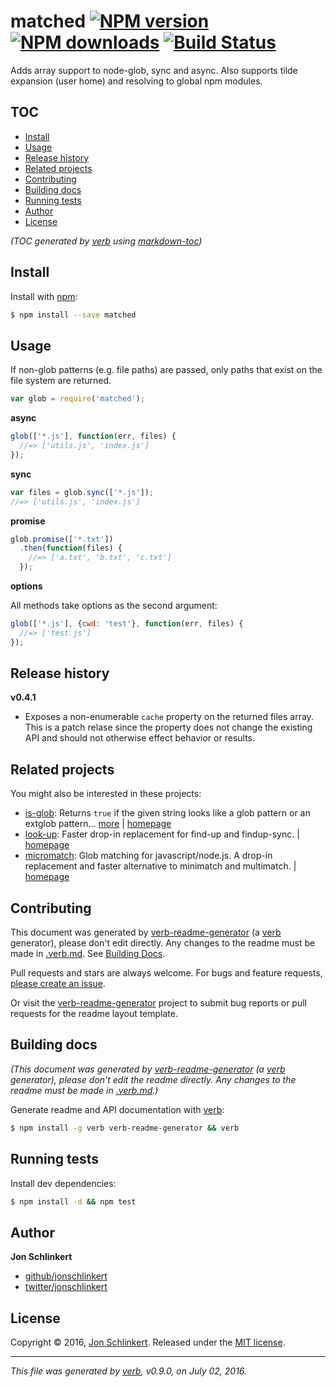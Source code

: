# matched [![NPM version](https://img.shields.io/npm/v/matched.svg?style=flat)](https://www.npmjs.com/package/matched) [![NPM downloads](https://img.shields.io/npm/dm/matched.svg?style=flat)](https://npmjs.org/package/matched) [![Build Status](https://img.shields.io/travis/jonschlinkert/matched.svg?style=flat)](https://travis-ci.org/jonschlinkert/matched)

Adds array support to node-glob, sync and async. Also supports tilde expansion (user home) and resolving to global npm modules.

## TOC

- [Install](#install)
- [Usage](#usage)
- [Release history](#release-history)
- [Related projects](#related-projects)
- [Contributing](#contributing)
- [Building docs](#building-docs)
- [Running tests](#running-tests)
- [Author](#author)
- [License](#license)

_(TOC generated by [verb](https://github.com/verbose/verb) using [markdown-toc](https://github.com/jonschlinkert/markdown-toc))_

## Install

Install with [npm](https://www.npmjs.com/):

```sh
$ npm install --save matched
```

## Usage

If non-glob patterns (e.g. file paths) are passed, only paths that exist on the file system are returned.

```js
var glob = require('matched');
```

**async**

```js
glob(['*.js'], function(err, files) {
  //=> ['utils.js', 'index.js']
});
```

**sync**

```js
var files = glob.sync(['*.js']);
//=> ['utils.js', 'index.js']
```

**promise**

```js
glob.promise(['*.txt'])
  .then(function(files) {
    //=> ['a.txt', 'b.txt', 'c.txt']
  });
```

**options**

All methods take options as the second argument:

```js
glob(['*.js'], {cwd: 'test'}, function(err, files) {
  //=> ['test.js']
});
```

## Release history

**v0.4.1**

* Exposes a non-enumerable `cache` property on the returned files array. This is a patch relase since the property does not change the existing API and should not otherwise effect behavior or results.

## Related projects

You might also be interested in these projects:

* [is-glob](https://www.npmjs.com/package/is-glob): Returns `true` if the given string looks like a glob pattern or an extglob pattern… [more](https://github.com/jonschlinkert/is-glob) | [homepage](https://github.com/jonschlinkert/is-glob "Returns `true` if the given string looks like a glob pattern or an extglob pattern. This makes it easy to create code that only uses external modules like node-glob when necessary, resulting in much faster code execution and initialization time, and a bet")
* [look-up](https://www.npmjs.com/package/look-up): Faster drop-in replacement for find-up and findup-sync. | [homepage](https://github.com/jonschlinkert/look-up "Faster drop-in replacement for find-up and findup-sync.")
* [micromatch](https://www.npmjs.com/package/micromatch): Glob matching for javascript/node.js. A drop-in replacement and faster alternative to minimatch and multimatch. | [homepage](https://github.com/jonschlinkert/micromatch "Glob matching for javascript/node.js. A drop-in replacement and faster alternative to minimatch and multimatch.")

## Contributing

This document was generated by [verb-readme-generator](https://github.com/verbose/verb-readme-generator) (a [verb](https://github.com/verbose/verb) generator), please don't edit directly. Any changes to the readme must be made in [.verb.md](.verb.md). See [Building Docs](#building-docs).

Pull requests and stars are always welcome. For bugs and feature requests, [please create an issue](../../issues/new).

Or visit the [verb-readme-generator](https://github.com/verbose/verb-readme-generator) project to submit bug reports or pull requests for the readme layout template.

## Building docs

_(This document was generated by [verb-readme-generator](https://github.com/verbose/verb-readme-generator) (a [verb](https://github.com/verbose/verb) generator), please don't edit the readme directly. Any changes to the readme must be made in [.verb.md](.verb.md).)_

Generate readme and API documentation with [verb](https://github.com/verbose/verb):

```sh
$ npm install -g verb verb-readme-generator && verb
```

## Running tests

Install dev dependencies:

```sh
$ npm install -d && npm test
```

## Author

**Jon Schlinkert**

* [github/jonschlinkert](https://github.com/jonschlinkert)
* [twitter/jonschlinkert](http://twitter.com/jonschlinkert)

## License

Copyright © 2016, [Jon Schlinkert](https://github.com/jonschlinkert).
Released under the [MIT license](https://github.com/jonschlinkert/matched/blob/master/LICENSE).

***

_This file was generated by [verb](https://github.com/verbose/verb), v0.9.0, on July 02, 2016._